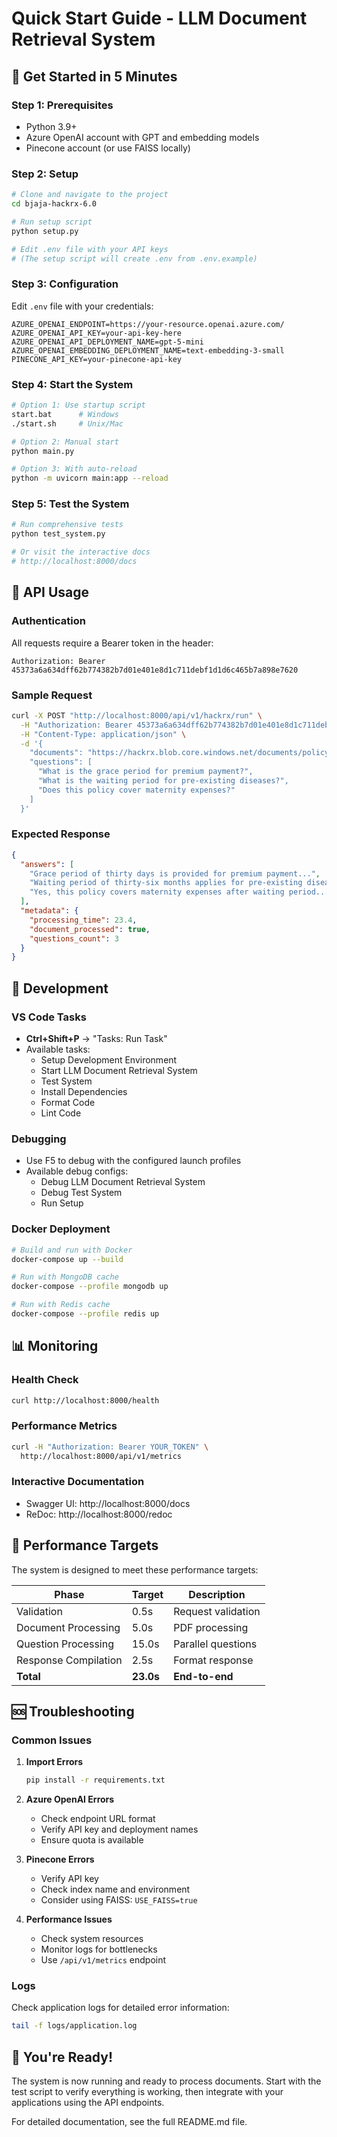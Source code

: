 # Quick Start Guide - LLM Document Retrieval System

## 🚀 Get Started in 5 Minutes

### Step 1: Prerequisites
- Python 3.9+
- Azure OpenAI account with GPT and embedding models
- Pinecone account (or use FAISS locally)

### Step 2: Setup
```bash
# Clone and navigate to the project
cd bjaja-hackrx-6.0

# Run setup script
python setup.py

# Edit .env file with your API keys
# (The setup script will create .env from .env.example)
```

### Step 3: Configuration
Edit `.env` file with your credentials:
```env
AZURE_OPENAI_ENDPOINT=https://your-resource.openai.azure.com/
AZURE_OPENAI_API_KEY=your-api-key-here
AZURE_OPENAI_API_DEPLOYMENT_NAME=gpt-5-mini
AZURE_OPENAI_EMBEDDING_DEPLOYMENT_NAME=text-embedding-3-small
PINECONE_API_KEY=your-pinecone-api-key
```

### Step 4: Start the System
```bash
# Option 1: Use startup script
start.bat      # Windows
./start.sh     # Unix/Mac

# Option 2: Manual start
python main.py

# Option 3: With auto-reload
python -m uvicorn main:app --reload
```

### Step 5: Test the System
```bash
# Run comprehensive tests
python test_system.py

# Or visit the interactive docs
# http://localhost:8000/docs
```

## 📡 API Usage

### Authentication
All requests require a Bearer token in the header:
```
Authorization: Bearer 45373a6a634dff62b774382b7d01e401e8d1c711debf1d1d6c465b7a898e7620
```

### Sample Request
```bash
curl -X POST "http://localhost:8000/api/v1/hackrx/run" \
  -H "Authorization: Bearer 45373a6a634dff62b774382b7d01e401e8d1c711debf1d1d6c465b7a898e7620" \
  -H "Content-Type: application/json" \
  -d '{
    "documents": "https://hackrx.blob.core.windows.net/documents/policy.pdf",
    "questions": [
      "What is the grace period for premium payment?",
      "What is the waiting period for pre-existing diseases?",
      "Does this policy cover maternity expenses?"
    ]
  }'
```

### Expected Response
```json
{
  "answers": [
    "Grace period of thirty days is provided for premium payment...",
    "Waiting period of thirty-six months applies for pre-existing diseases...",
    "Yes, this policy covers maternity expenses after waiting period..."
  ],
  "metadata": {
    "processing_time": 23.4,
    "document_processed": true,
    "questions_count": 3
  }
}
```

## 🔧 Development

### VS Code Tasks
- **Ctrl+Shift+P** → "Tasks: Run Task"
- Available tasks:
  - Setup Development Environment
  - Start LLM Document Retrieval System
  - Test System
  - Install Dependencies
  - Format Code
  - Lint Code

### Debugging
- Use F5 to debug with the configured launch profiles
- Available debug configs:
  - Debug LLM Document Retrieval System
  - Debug Test System
  - Run Setup

### Docker Deployment
```bash
# Build and run with Docker
docker-compose up --build

# Run with MongoDB cache
docker-compose --profile mongodb up

# Run with Redis cache
docker-compose --profile redis up
```

## 📊 Monitoring

### Health Check
```bash
curl http://localhost:8000/health
```

### Performance Metrics
```bash
curl -H "Authorization: Bearer YOUR_TOKEN" \
  http://localhost:8000/api/v1/metrics
```

### Interactive Documentation
- Swagger UI: http://localhost:8000/docs
- ReDoc: http://localhost:8000/redoc

## 🎯 Performance Targets

The system is designed to meet these performance targets:

| Phase | Target | Description |
|-------|---------|-------------|
| Validation | 0.5s | Request validation |
| Document Processing | 5.0s | PDF processing |
| Question Processing | 15.0s | Parallel questions |
| Response Compilation | 2.5s | Format response |
| **Total** | **23.0s** | **End-to-end** |

## 🆘 Troubleshooting

### Common Issues

1. **Import Errors**
   ```bash
   pip install -r requirements.txt
   ```

2. **Azure OpenAI Errors**
   - Check endpoint URL format
   - Verify API key and deployment names
   - Ensure quota is available

3. **Pinecone Errors**
   - Verify API key
   - Check index name and environment
   - Consider using FAISS: `USE_FAISS=true`

4. **Performance Issues**
   - Check system resources
   - Monitor logs for bottlenecks
   - Use `/api/v1/metrics` endpoint

### Logs
Check application logs for detailed error information:
```bash
tail -f logs/application.log
```

## 🎉 You're Ready!

The system is now running and ready to process documents. Start with the test script to verify everything is working, then integrate with your applications using the API endpoints.

For detailed documentation, see the full README.md file.
